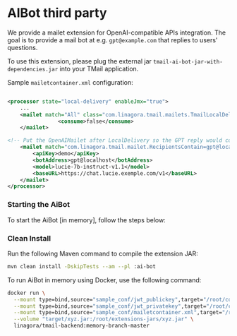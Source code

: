 # AIBot third party

We provide a mailet extension for OpenAI-compatible APIs integration. The goal is to provide a mail bot at e.g. `gpt@example.com` that replies to users' questions.

To use this extension, please plug the external jar `tmail-ai-bot-jar-with-dependencies.jar` into your TMail application.

Sample `mailetcontainer.xml` configuration:

```xml

<processor state="local-delivery" enableJmx="true">
    ...
    <mailet match="All" class="com.linagora.tmail.mailets.TmailLocalDelivery">
                <consume>false</consume>
    </mailet>

<!-- Put the OpenAIMailet after LocalDelivery so the GPT reply would come after the asking question -->
    <mailet match="com.linagora.tmail.mailet.RecipientsContain=gpt@localhost" class="com.linagora.tmail.mailet.AIBotMailet">
        <apiKey>demo</apiKey>
        <botAddress>gpt@localhost</botAddress>
        <model>lucie-7b-instruct-v1.1</model>
        <baseURL>https://chat.lucie.exemple.com/v1</baseURL>
    </mailet>
</processor>
```
### Starting the AiBot

To start the AiBot [in memory], follow the steps below:

###  Clean Install

Run the following Maven command to compile the extension JAR:


```bash
mvn clean install -DskipTests --am --pl :ai-bot
```

To run AiBot in memory using Docker, use the following command:

```bash
docker run \
  --mount type=bind,source="sample_conf/jwt_publickey",target="/root/conf/jwt_publickey" \
  --mount type=bind,source="sample_conf/jwt_privatekey",target="/root/conf/jwt_privatekey" \
  --mount type=bind,source="sample_conf/mailetcontainer.xml",target="/root/conf/mailetcontainer.xml" \
  --volume "target/xyz.jar:/root/extensions-jars/xyz.jar" \
  linagora/tmail-backend:memory-branch-master
```

